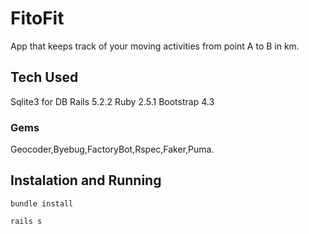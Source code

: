 # FitoFit

App that keeps track of your moving activities from point A to B in km.

## Tech Used

Sqlite3 for DB
Rails 5.2.2
Ruby 2.5.1
Bootstrap 4.3

### Gems

Geocoder,Byebug,FactoryBot,Rspec,Faker,Puma.

## Instalation and Running

``` 
bundle install
```
```
rails s 
```
